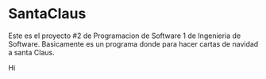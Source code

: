 # SantaClaus
Este es el proyecto #2 de Programacion de Software 1 de Ingenieria de Software.
Basicamente es un programa donde para hacer cartas de navidad a santa Claus.

Hi
